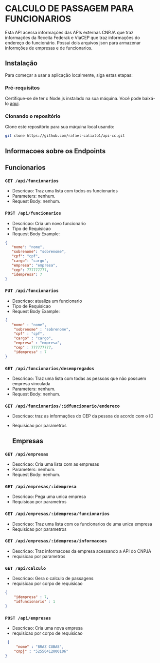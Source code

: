 # CALCULO DE PASSAGEM PARA FUNCIONARIOS

Esta API acessa informações das APIs externas CNPJA que traz informações da Receita Federak e ViaCEP que traz informações do endereço do funcionário. Possui dois arquivos json para armazenar informções de empresas e de funcionarios. 

## Instalação

Para começar a usar a aplicação localmente, siga estas etapas:

### Pré-requisitos

Certifique-se de ter o Node.js instalado na sua máquina. Você pode baixá-lo [aqui](https://nodejs.org/).

### Clonando o repositório

Clone este repositório para sua máquina local usando:

```bash
git clone https://github.com/rafael-calixto1/api-cc.git
```
## Informacoes sobre os Endpoints

## Funcionarios

### `GET /api/funcionarios`

- Descricao: Traz uma lista com todos os funcionarios
- Parameters: nenhum.
- Request Body: nenhum.

### `POST /api/funcionarios`

- Descricao: Cria um novo funcionario
- Tipo de Requisicao
- Request Body Example:
```json
{
   "nome": "nome",
   "sobrenome": "sobrenome",
   "cpf": "cpf",
   "cargo": "cargo",
   "empresa": "empresa",
   "cep": 777777777,
   "idempresa": 7
}
```

### `PUT /api/funcionarios`

- Descricao: atualiza um funcionario
- Tipo de Requisicao
- Request Body Example:
```json
{
   "nome" : "nome",
    "sobrenome" : "sobrenome",
    "cpf" : "cpf",
    "cargo" : "cargo",
    "empresa" : "empresa",
    "cep" : 777777777,
    "idempresa" : 7
}
```

### `GET /api/funcionarios/desempregados`
- Descricao: Traz uma lista com todas as pessoas que não possuem empresa vinculada
- Parameters: nenhum.
- Request Body: nenhum.



### `GET /api/funcionarios/:idfuncionario/endereco`
- Descricao: traz as informações do CEP da pessoa de acordo com o ID
- Requisicao por parametros

  
  ## Empresas

### `GET /api/empresas`
- Descricao: Cria uma lista com as empresas
- Parameters: nenhum.
- Request Body: nenhum.

### `GET /api/empresas/:idempresa`
- Descricao: Pega uma unica empresa
- Requisicao por parametros


### `GET /api/empresas/:idempresa/funcionarios`
- Descricao: Traz uma lista com os funcionarios de uma unica empresa
- Requisicao por parametros


### `GET /api/empresas/:idempresa/informacoes`
- Descricao: Traz informacoes da empresa acessando a API do CNPJA
- requisicao por parametros

### `GET /api/calculo`
- Descricao: Gera o calculo de passagens
- requisicao por corpo de requisicao
```json
{
    "idempresa" : 7,
    "idfuncionario" : 1
}
```

### `POST /api/empresas`
- Descricao: Cria uma nova empresa
- requisicao por corpo de requisicao
```json
 {
     "nome" : "BRAZ CUBAS",
    "cnpj" : "52556412000106"
}
```







